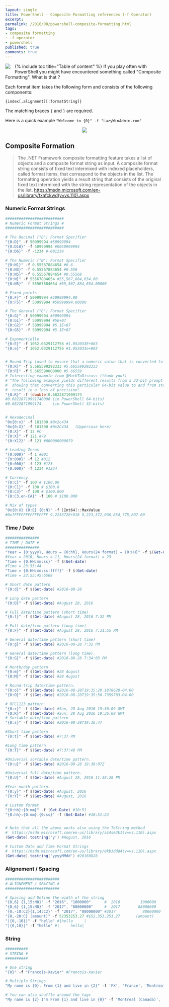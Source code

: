 ```yaml
---
layout: single
title: PowerShell - Composite Formatting references (-f Operator)
excerpt: 
permalink: /2016/08/powershell-composite-formatting.html
tags: 
- composite formatting
- -f operator
- powershell
published: true
comments: true
---
```


{% include toc title="Table of content" %}
 <a href="{{ base_path }}/images/2016/20160828_PowerShell_-_Composite_Formatting_references_(-f_Operator)/1472490851_format-indent-more__1286772066__-128x128.png" imageanchor="1" style="clear: left; float: left; margin-bottom: 1em; margin-right: 1em;"><img border="0" src="{{ base_path }}/images/2016/20160828_PowerShell_-_Composite_Formatting_references_(-f_Operator)/1472490851_format-indent-more__1286772066__-128x128.png" /></a>If you play often with PowerShell you might have encountered something called "Composite Formatting". What is that ? 

Each format item takes the following form and consists of the following components:

```python
{index[,alignment][:formatString]}
```

The matching braces ```{``` and ```}``` are required.


Here is a quick example ```"Welcome to {0}" -f "LazyWinAdmin.com"```

<center><a href="{{ base_path }}/images/2016/20160828_PowerShell_-_Composite_Formatting_references_(-f_Operator)/CompositeFormatting__1364390208__-438x57.png" imageanchor="1" style="margin-left: 1em; margin-right: 1em;"><img border="0" src="{{ base_path }}/images/2016/20160828_PowerShell_-_Composite_Formatting_references_(-f_Operator)/CompositeFormatting__1364390208__-438x57.png" /></a></center>



## Composite Formation

> The .NET Framework composite formatting feature takes a list of objects and a composite format string as input. A composite format string consists of fixed text intermixed with indexed placeholders, called format items, that correspond to the objects in the list. The formatting operation yields a result string that consists of the original fixed text intermixed with the string representation of the objects in the list.
<a href="https://msdn.microsoft.com/en-us/library/txafckwd(v=vs.110).aspx" target="_blank">https://msdn.microsoft.com/en-us/library/txafckwd(v=vs.110).aspx</a> 


### Numeric Format Strings
```powershell
##########################
# Numeric Format Strings #
##########################

# The Decimal ("D") Format Specifier
"{0:D}" -f 50999994 #50999994
"{0:D10}" -f 50999994 #0050999994
"{0:D6}" -f -1234 #-001234

# The Numeric ("N") Format Specifier
"{0:N1}" -f 0.55567884654 #0.6
"{0:N3}" -f 0.55567884654 #0.556
"{0:N5}" -f 0.55567884654 #0.55568
"{0:N}" -f 55567884654 #55,567,884,654.00
"{0:N5}" -f 55567884654 #55,567,884,654.00000

# Fixed points
"{0:F}" -f 50999994 #50999994.00
"{0:F5}" -f 50999994 #50999994.00000

# The General ("G") Format Specifier
"{0:G}" -f 50999994 #50999994
"{0:G1}" -f 50999994 #5E+07
"{0:G2}" -f 50999994 #5.1E+07
"{0:G5}" -f 50999994 #5.1E+07

# Exponentielle
"{0:E}" -f 1052.0329112756 #1.052033E+003
"{0:e}" -f 1052.0329112756 #1.052033e+003


# Round-Trip (used to ensure that a numeric value that is converted to a string will be parsed back into the same numeric value)
"{0:R}" -f 5.665599292333 #5.665599292333
"{0:R}" -f 5.665590000000 #5.66559
# Interesting example from @MuchToDiscuss (thank you!)
# "The following example yields different results from a 32-bit prompt vs 64-bit,
#  showing that converting this particular 64-bit value to and from string will
#  result in a loss of precision"
"{0:R}" -f [double]0.6822871999174
#0.68228719991740006 (in PowerShell 64-bits)
#0.6822871999174     (in PowerShell 32-bits)


# Hexadecimal
"0x{0:x}" -f 181300 #0x2c434
"0x{0:X}" -f 181300 #0x2C434   (Uppercase here)
"{0:X}" -f 12 #C
"{0:X}" -f 121 #79
"{0:X12}" -f 121 #000000000079

# Leading Zeros
"{0:000}" -f 1 #001
"{0:000}" -f 12 #012
"{0:000}" -f 123 #123
"{0:000}" -f 1234 #1234

# Currency
"{0:C}" -f 100 # $100.00
"{0:C1}" -f 100 # $100.0
"{0:C3}" -f 100 # $100.000
"{0:C3,en-CA}" -f 100 # $100.000

# Mix of types
"0x{0:X} {0:E} {0:N}" -f [Int64]::MaxValue
#0x7FFFFFFFFFFFFFFF 9.223372E+018 9,223,372,036,854,775,807.00
```


### Time / Date
```powershell
###############
# TIME / DATE #
###############
"Year = {0:yyyy}, Hours = {0:hh}, Hours(24 format) = {0:HH}" -f $(Get-date)
#Year = 2016, Hours = 11, Hours(24 format) = 23
"Time = {0:HH:mm:ss}" -f $(Get-date)
#Time = 23:55:44
"Time = {0:HH:mm:ss:ffff}" -f $(Get-date)
#Time = 23:55:45:6569

# Short date pattern
"{0:d}" -f $(Get-date) #2016-08-28

# Long date pattern
"{0:D}" -f $(Get-date) #August 28, 2016

# Full date/time pattern (short time)
"{0:f}" -f $(Get-date) #August 28, 2016 7:32 PM

# Full date/time pattern (long time)
"{0:F}" -f $(Get-date) #August 28, 2016 7:31:55 PM

# General date/time pattern (short time)
"{0:g}" -f $(Get-date) #2016-08-28 7:32 PM

# General date/time pattern (long time).
"{0:G}" -f $(Get-date) #2016-08-28 7:34:03 PM

# Month/day pattern
"{0:m}" -f $(Get-date) #28 August
"{0:M}" -f $(Get-date) #28 August

# Round-trip date/time pattern.
"{0:o}" -f $(Get-date) #2016-08-28T19:35:29.1878628-04:00
"{0:O}" -f $(Get-date) #2016-08-28T19:35:50.7359703-04:00

# RFC1123 pattern
"{0:r}" -f $(Get-date) #Sun, 28 Aug 2016 19:36:09 GMT
"{0:R}" -f $(Get-date) #Sun, 28 Aug 2016 19:36:09 GMT
# Sortable date/time pattern
"{0:s}" -f $(Get-date) #2016-08-28T19:36:47

#Short time pattern
"{0:t}" -f $(Get-date) #7:37 PM

#Long time pattern
"{0:T}" -f $(Get-date) #7:37:48 PM

#Universal sortable date/time pattern.
"{0:u}" -f $(Get-date) #2016-08-28 19:38:07Z

#Universal full date/time pattern.
"{0:U}" -f $(Get-date) #August 28, 2016 11:38:28 PM

#Year month pattern.
"{0:y}" -f $(Get-date) #August, 2016
"{0:Y}" -f $(Get-date) #August, 2016

# Custom format
"{0:hh}:{0:mm}" -f (Get-Date) #10:51
"{0:hh}:{0:mm}:{0:ss}" -f (Get-Date) #10:51:23


# Note that all the above works also using the ToString method
#  https://msdn.microsoft.com/en-us/library/az4se3k1(v=vs.110).aspx
(Get-date).tostring('y') #August, 2016

# Custom Date and Time Format Strings
#  https://msdn.microsoft.com/en-us/library/8kb3ddd4(v=vs.110).aspx
(Get-date).tostring('yyyyMMdd') #20160828
```

### Alignement / Spacing
```powershell
########################
# ALIGNEMENT / SPACING #
########################

# Spacing and Define the width of the string
"{0,6} {1,15:N0}" -f "2016", "1000000"      #  2016         1000000
"{0,6} {1,15:N0}" -f "2017", "88000000"     #  2017        88000000
'{0,-10:C2}{1,14:C2}' -f "2017", "88000000" #2017            88000000
"{0,-20:C} (amount)" -f 52353253.27 #$52,353,253.27       (amount)
"|{0,-10}|" -f "hello" #|hello     |
"|{0,10}|" -f "hello" #|     hello|
```


### String
```powershell
##########
# STRING #
##########

# One string
"{0}" -f "Francois-Xavier" #Francois-Xavier

# Multiple Strings
"My name is {0}, From {1} and live in {2}" -f 'FX', 'France', 'Montreal (Canada)'

# You can also shuffle around the tags
"My name is {2} I'm From {1} and live in {0}" -f 'Montreal (Canada)', 'France', 'FX'
```